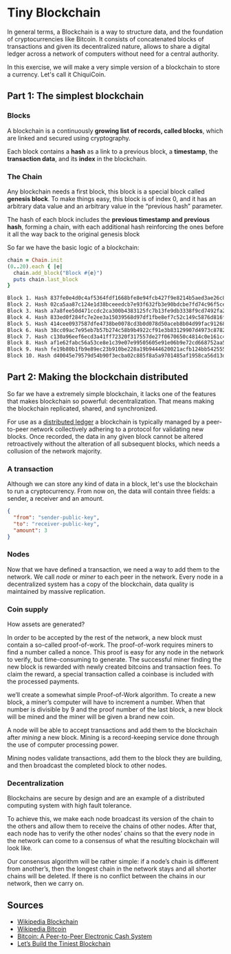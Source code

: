 # Tiny Blockchain

In general terms, a Blockchain is a way to structure data, and the foundation of cryptocurrencies like Bitcoin. It consists of concatenated blocks of transactions and given its decentralized nature, allows to share a digital ledger across a network of computers without need for a central authority.

In this exercise, we will make a very simple version of a blockchain to store a currency. Let's call it ChiquiCoin.

## Part 1: The simplest blockchain

### Blocks

A blockchain is a continuously **growing list of records, called blocks**, which are linked and secured using cryptography.

Each block contains a **hash** as a link to a previous block, a **timestamp**, the **transaction data**, and its **index** in the blockchain. 

### The Chain

Any blockchain needs a first block, this block is a special block called **genesis block**. To make things easy, this block is of index 0, and it has an arbitrary data value and an arbitrary value in the “previous hash” parameter.

The hash of each block includes the **previous timestamp and previous hash**, forming a chain, with each additional hash reinforcing the ones before it all the way back to the original genesis block

So far we have the basic logic of a blockchain:

```ruby
chain = Chain.init
(0..20).each { |e|
  chain.add_block("Block #{e}")
  puts chain.last_block
}
```

```bash
Block 1. Hash 837fe0e4d0c4af5364fdf1668bfe8e94fcb427f9e8214b5aed3ae26c811881c0
Block 2. Hash 02ca5aa87c124e1d38bceeedcb7e93f632fb3e90bdcbe7fd74c96f5ce2c84b1c
Block 3. Hash a7a8fee50d471ccdc2ca300b4383125fc7b13fe9db3338f9cd7492fa294bbf53
Block 4. Hash 833ed0f284fc7e2ee3a15039568d97df1fbe8ef7c52c149c5876d816f49e1c2c
Block 5. Hash 414cee0937587dfe4738be0078cd3b0d078d50aceb8b04d99fac91268093002b
Block 6. Hash 38cc09ac7e95eb7b57b274c58b9b4922cf91e3b83129907d4973c87829d79736
Block 7. Hash c130a96eef6ecd3a41ff72320f317557de27f0670650c4814c0e161c48c81c0d
Block 8. Hash af1e62fabc56a53ce8e1c39e07e99505605e91e06b9e72cd668752aa509ee47a
Block 9. Hash fe19b80b1fb9e89ec23b910be228a19b9444620021acfb124bb5425558daa2cd
Block 10. Hash d40045e79579d54b90f3ecba02c885f8a5a9701485af1958ca56d13d9435ce0d
```

## Part 2: Making the blockchain distributed

So far we have a extremely simple blockchain, it lacks one of the features that makes blockchain so powerful: decentralization. That means making the blockchain replicated, shared, and synchronized. 

For use as a [distributed ledger](https://en.wikipedia.org/wiki/Distributed_ledger) a blockchain is typically managed by a peer-to-peer network collectively adhering to a protocol for validating new blocks. Once recorded, the data in any given block cannot be altered retroactively without the alteration of all subsequent blocks, which needs a collusion of the network majority.

### A transaction

Although we can store any kind of data in a block, let's use the blockchain to run a cryptocurrency. From now on, the data will contain three fields: a sender, a receiver and an amount.
```json
{
  "from": "sender-public-key",
  "to": "receiver-public-key",
  "amount": 3
}
```

### Nodes

Now that we have defined a transaction, we need a way to add them to the network. We call *node* or *miner* to each peer in the network. Every node in a decentralized system has a copy of the blockchain, data quality is maintained by massive replication.

### Coin supply

How assets are generated?

In order to be accepted by the rest of the network, a new block must contain a so-called proof-of-work. The proof-of-work requires miners to find a number called a nonce. This proof is easy for any node in the network to verify, but time-consuming to generate. The successful miner finding the new block is rewarded with newly created bitcoins and transaction fees. To claim the reward, a special transaction called a coinbase is included with the processed payments.

we’ll create a somewhat simple Proof-of-Work algorithm. To create a new block, a miner’s computer will have to increment a number. When that number is divisible by 9  and the proof number of the last block, a new  block will be mined and the miner will be given a brand new coin.

A node will be able to accept transactions and add them to the blockchain after *mining* a new block. Mining is a record-keeping service done through the use of computer processing power.

Mining nodes validate transactions, add them to the block they are building, and then broadcast the completed block to other nodes.

### Decentralization

Blockchains are secure by design and are an example of a distributed computing system with high fault tolerance. 

To achieve this, we make each node broadcast its version of the chain to the others and allow them to receive the chains of other nodes. After that, each node has to verify the other nodes’ chains so that the every node in the network can come to a consensus of what the resulting blockchain will look like.

Our consensus algorithm will be rather simple: if a node’s chain is different from another’s, then the longest chain in the network stays and all shorter chains will be deleted. If there is no conflict between the chains in our network, then we carry on.


## Sources
* [Wikipedia Blockchain](https://en.wikipedia.org/wiki/Blockchain)
* [Wikipedia Bitcoin](https://en.wikipedia.org/wiki/Bitcoin)
* [Bitcoin: A Peer-to-Peer Electronic Cash System](https://bitcoin.org/bitcoin.pdf)
* [Let’s Build the Tiniest Blockchain](https://medium.com/crypto-currently/lets-build-the-tiniest-blockchain-e70965a248b)
